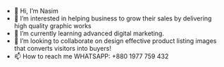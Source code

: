 - 👋 Hi, I’m Nasim
- 👀 I’m interested in helping business to grow their sales by delivering high quality graphic works
- 🌱 I’m currently learning advanced digital marketing.
- 💞️ I’m looking to collaborate on design effective product listing images that converts visitors into buyers!
- 📫 How to reach me WHATSAPP: +880 1977 759 432

<!---
amzNasim/amzNasim is a ✨ special ✨ repository because its `README.md` (this file) appears on your GitHub profile.
You can click the Preview link to take a look at your changes.
--->
